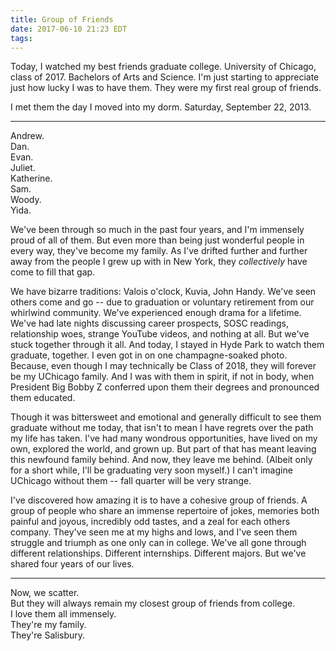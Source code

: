 ```yaml
---
title: Group of Friends
date: 2017-06-10 21:23 EDT
tags:
---
```


Today, I watched my best friends graduate college. University of Chicago, class of 2017. Bachelors of Arts and Science. I'm just starting to appreciate just how lucky I was to have them. They were my first real group of friends.

<!-- more -->

I met them the day I moved into my dorm. Saturday, September 22, 2013.

---

Andrew.  
Dan.  
Evan.  
Juliet.  
Katherine.  
Sam.  
Woody.  
Yida.  

We've been through so much in the past four years, and I'm immensely proud of all of them. But even more than being just wonderful people in every way, they've become my family. As I've drifted further and further away from the people I grew up with in New York, they _collectively_ have come to fill that gap.

We have bizarre traditions: Valois o'clock, Kuvia, John Handy. We've seen others come and go -- due to graduation or voluntary retirement from our whirlwind community. We've experienced enough drama for a lifetime. We've had late nights discussing career prospects, SOSC readings, relationship woes, strange YouTube videos, and nothing at all. But we've stuck together through it all. And today, I stayed in Hyde Park to watch them graduate, together. I even got in on one champagne-soaked photo. Because, even though I may technically be Class of 2018, they will forever be my UChicago family. And I was with them in spirit, if not in body, when President Big Bobby Z conferred upon them their degrees and pronounced them educated.

Though it was bittersweet and emotional and generally difficult to see them graduate without me today, that isn't to mean I have regrets over the path my life has taken. I've had many wondrous opportunities, have lived on my own, explored the world, and grown up. But part of that has meant leaving this newfound family behind. And now, they leave me behind. (Albeit only for a short while, I'll be graduating very soon myself.) I can't imagine UChicago without them -- fall quarter will be very strange.

I've discovered how amazing it is to have a cohesive group of friends. A group of people who share an immense repertoire of jokes, memories both painful and joyous, incredibly odd tastes, and a zeal for each others company. They've seen me at my highs and lows, and I've seen them struggle and triumph as one only can in college. We've all gone through different relationships. Different internships. Different majors. But we've shared four years of our lives.

---

Now, we scatter.  
But they will always remain my closest group of friends from college.  
I love them all immensely.  
They're my family.  
They're Salisbury.  
